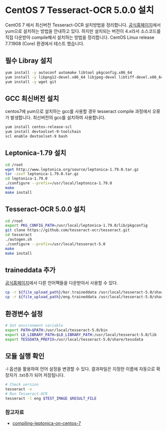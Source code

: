 # CentOS 7 Tesseract-OCR 5.0.0 설치

CentOS 7 에서 최신버전 Tesseract-OCR 설치방법을 정리합니다. [공식홈페이지](https://github.com/tesseract-ocr/tesseract/wiki)에서 yum으로 설치하는 방법을 안내하고 있다.
하지만 설치되는 버전이 4.x라서 소스코드를 직접 다운받아 compile해서 설치하는 방법을 정리합니다. CentOS Linux release 7.7.1908 (Core) 환경에서 테스트 했습니다.

## 필수 Libray 설치

```bash
yum install -y autoconf automake libtool pkgconfig.x86_64
yum install -y libpng12-devel.x86_64 libjpeg-devel libtiff-devel.x86_64 zlib-devel.x86_64
yum install -y wget git
```

## GCC 최신버전 설치

centos7에 yum으로 설치하는 gcc를 사용할 경우 tesseract compile 과정에서 오류가 발생합니다. 최신버전의 gcc를 설치하여 사용합니다.

```bash
yum install centos-release-scl
yum install devtoolset-9-toolchain
scl enable devtoolset-9 bash
```

## Leptonica-1.79 설치

```bash
cd /root
wget http://www.leptonica.org/source/leptonica-1.79.0.tar.gz
tar -zxvf leptonica-1.79.0.tar.gz
cd leptonica-1.79.0
./configure --prefix=/usr/local/leptonica-1.79.0
make
make install
```

## Tesseract-OCR 5.0.0 설치

```bash
cd /root
export PKG_CONFIG_PATH=/usr/local/leptonica-1.79.0/lib/pkgconfig
git clone https://github.com/tesseract-ocr/tesseract.git
cd tesseract
./autogen.sh
./configure --prefix=/usr/local/tesseract-5.0 
make
make install
```

## traineddata 추가

[공식홈페이지](https://github.com/tesseract-ocr/tesseract/wiki)에서 다른 언어팩들을 다운받아서 사용할 수 있다.
```bash
cp -r ${file_upload_path}/kor.traineddata /usr/local/tesseract-5.0/share/tessdata
cp -r ${file_upload_path}/eng.traineddata /usr/local/tesseract-5.0/share/tessdata
```

## 환경변수 설정

```bash
# Set environment variable
export PATH=$PATH:/usr/local/tesseract-5.0/bin
export LD_LIBRARY_PATH=$LD_LIBRARY_PATH:/usr/local/tesseract-5.0/lib
export TESSDATA_PREFIX=/usr/local/tesseract-5.0/share/tessdata
```

## 모듈 실행 확인

-l 옵션을 활용하여 언어 설정을 변경할 수 있다. 결과파일은 지정한 이름에 자동으로 확장자가 .txt추가 되어 저장됩니다.

```bash
# Check version
tesseract -v
# Run Tesseract-OCR
tesseract -l eng $TEST_IMAGE $RESULT_FILE
```

### 참고자료

* [compiling-leptonica-on-centos-7](https://linuxcluster.wordpress.com/2020/02/03/compiling-leptonica-on-centos-7)